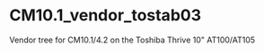 CM10.1_vendor_tostab03
======================

Vendor tree for CM10.1/4.2 on the Toshiba Thrive 10" AT100/AT105
